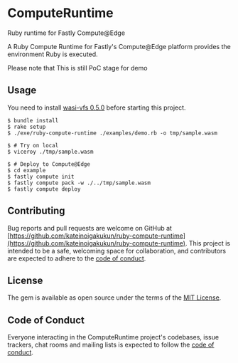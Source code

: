 # ComputeRuntime

Ruby runtime for Fastly Compute@Edge

A Ruby Compute Runtime for Fastly's Compute@Edge platform provides the environment Ruby is executed.

Please note that This is still PoC stage for demo

## Usage

You need to install [wasi-vfs 0.5.0](https://github.com/kateinoigakukun/wasi-vfs/releases/tag/v0.5.0) before starting this project.

```console
$ bundle install
$ rake setup
$ ./exe/ruby-compute-runtime ./examples/demo.rb -o tmp/sample.wasm

$ # Try on local
$ viceroy ./tmp/sample.wasm

$ # Deploy to Compute@Edge
$ cd example
$ fastly compute init
$ fastly compute pack -w ./../tmp/sample.wasm
$ fastly compute deploy
```

## Contributing

Bug reports and pull requests are welcome on GitHub at [https://github.com/kateinoigakukun/ruby-compute-runtime](https://github.com/kateinoigakukun/ruby-compute-runtime). This project is intended to be a safe, welcoming space for collaboration, and contributors are expected to adhere to the [code of conduct](https://github.com/kateinoigakukun/compute_runtime/blob/main/CODE_OF_CONDUCT.md).

## License

The gem is available as open source under the terms of the [MIT License](https://opensource.org/licenses/MIT).

## Code of Conduct

Everyone interacting in the ComputeRuntime project's codebases, issue trackers, chat rooms and mailing lists is expected to follow the [code of conduct](https://github.com/kateinoigakukun/compute_runtime/blob/main/CODE_OF_CONDUCT.md).
